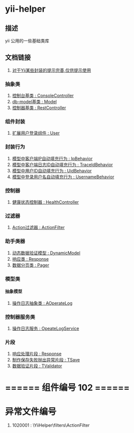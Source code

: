 # yii-helper
## 描述
yii 公用的一些基础类库

## 文档链接
1. [对于Yii某些封装的提示完善,仅供提示使用](doc/YiiHelper.md)

### 抽象类
1. [控制台基类 : ConsoleController](doc/abstracts/ConsoleController.md)
1. [db-model基类 : Model](doc/abstracts/Model.md)
1. [控制器基类 : RestController](doc/abstracts/RestController.md)


### 组件封装
1. [扩展用户登录组件 : User](doc/components/User.md)


### 封装行为
1. [模型中客户端IP自动填充行为 : IpBehavior](doc/behaviors/IpBehavior.md)
1. [模型中客户端日志ID自动填充行为 : TraceIdBehavior](doc/behaviors/TraceIdBehavior.md)
1. [模型中用户ID自动填充行为 : UidBehavior](doc/behaviors/UidBehavior.md)
1. [模型中登录用户名自动填充行为 : UsernameBehavior](doc/behaviors/UsernameBehavior.md)

### 控制器
1. [健康状态控制器 : HealthController](doc/controllers/HealthController.md)


### 过滤器
1. [Action过滤器 : ActionFilter](doc/filters/ActionFilter.md)


### 助手类器
1. [动态数据验证模型 : DynamicModel](doc/helpers/DynamicModel.md)
1. [响应类 : Response](doc/helpers/Response.md)
1. [数据分页类 : Pager](doc/helpers/Pager.md)


### 模型类

#### 抽象模型
1. [操作日志抽象类 : AOperateLog](doc/models/abstracts/AOperateLog.md)


### 控制器服务类
1. [操作日志服务 : OpeateLogService](doc/services/OpeateLogService.md)


### 片段
1. [响应处理片段 : Response](doc/traits/TResponse.md)
1. [制作保存失败抛出异常片段 : TSave](doc/traits/TSave.md)
1. [数据验证片段 : TValidator](doc/traits/TValidator.md)


# ====== 组件编号 102 ======
# 异常文件编号
1. 1020001 : \YiiHelper\filters\ActionFilter